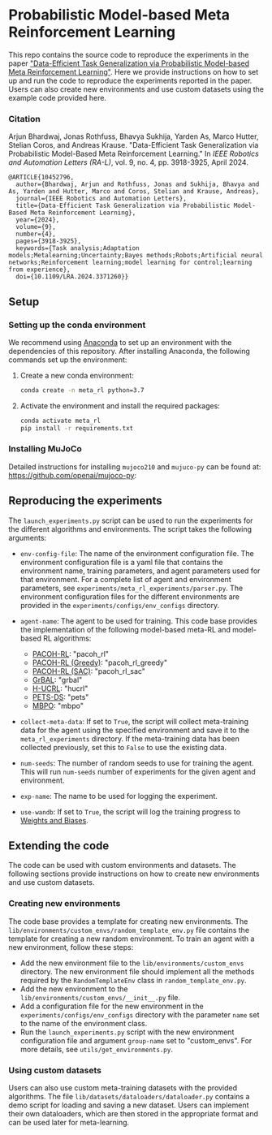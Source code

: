 # Probabilistic Model-based Meta Reinforcement Learning

This repo contains the source code to reproduce the experiments in the paper 
["Data-Efficient Task Generalization via Probabilistic Model-based Meta Reinforcement Learning"](https://ieeexplore.ieee.org/document/10452796).
Here we provide instructions on how to set up and run the code to reproduce the experiments reported in the paper.
Users can also create new environments and use custom datasets using the example code provided here.

### Citation

Arjun Bhardwaj, Jonas Rothfuss, Bhavya Sukhija, Yarden As, Marco Hutter, Stelian Coros, and Andreas Krause. 
"Data-Efficient Task Generalization via Probabilistic Model-Based Meta Reinforcement Learning." In 
_IEEE Robotics and Automation Letters (RA-L)_, vol. 9, no. 4, pp. 3918-3925, April 2024.

```
@ARTICLE{10452796,
  author={Bhardwaj, Arjun and Rothfuss, Jonas and Sukhija, Bhavya and As, Yarden and Hutter, Marco and Coros, Stelian and Krause, Andreas},
  journal={IEEE Robotics and Automation Letters}, 
  title={Data-Efficient Task Generalization via Probabilistic Model-Based Meta Reinforcement Learning}, 
  year={2024},
  volume={9},
  number={4},
  pages={3918-3925},
  keywords={Task analysis;Adaptation models;Metalearning;Uncertainty;Bayes methods;Robots;Artificial neural networks;Reinforcement learning;model learning for control;learning from experience},
  doi={10.1109/LRA.2024.3371260}}
```

## Setup

### Setting up the conda environment
We recommend using [Anaconda](https://www.anaconda.com/) to set up an environment with the dependencies of this repository. After installing Anaconda, the following commands set up the environment:
1. Create a new conda environment:
    ```bash
    conda create -n meta_rl python=3.7
    ```
2. Activate the environment and install the required packages:
    ```bash
    conda activate meta_rl
    pip install -r requirements.txt
    ```

### Installing MuJoCo

Detailed instructions for installing `mujoco210` and `mujuco-py` can be found at: https://github.com/openai/mujoco-py:


## Reproducing the experiments

The `launch_experiments.py` script can be used to run the experiments for the different algorithms and environments. 
The script takes the following arguments:

- `env-config-file`: The name of the environment configuration file. 
The environment configuration file is a yaml file that contains the environment name, training parameters, and agent parameters used for that environment. 
For a complete list of agent and environment parameters, see `experiments/meta_rl_experiments/parser.py`.
The environment configuration files for the different environments are provided in the `experiments/configs/env_configs` directory.

- `agent-name`: The agent to be used for training. This code base provides the implementation of the following model-based meta-RL and model-based RL algorithms:

  - [PACOH-RL](https://arxiv.org/abs/2311.07558): "pacoh_rl"
  - [PACOH-RL (Greedy)](https://arxiv.org/abs/2311.07558): "pacoh_rl_greedy"
  - [PACOH-RL (SAC)](https://arxiv.org/abs/2311.07558): "pacoh_rl_sac"
  - [GrBAL](https://arxiv.org/abs/1803.11347): "grbal"
  - [H-UCRL](https://arxiv.org/abs/2006.08684): "hucrl"
  - [PETS-DS](https://arxiv.org/abs/1805.12114): "pets"
  - [MBPO](https://arxiv.org/abs/1906.08253): "mbpo"

- `collect-meta-data`: If set to `True`, the script will collect meta-training data for the agent using the specified environment and save it to the `meta_rl_experiments` directory.
If the meta-training data has been collected previously, set this to `False` to use the existing data.
- `num-seeds`: The number of random seeds to use for training the agent. This will run `num-seeds` number of experiments for the given agent and environment.
- `exp-name`: The name to be used for logging the experiment.
- `use-wandb`: If set to `True`, the script will log the training progress to [Weights and Biases](https://wandb.ai/).

## Extending the code

The code can be used with custom environments and datasets. The following sections provide instructions on how to create new environments and use custom datasets.

### Creating new environments
The code base provides a template for creating new environments. The `lib/environments/custom_envs/random_template_env.py` file contains the template for creating a new random environment.
To train an agent with a new environment, follow these steps:
- Add the new environment file to the `lib/environments/custom_envs` directory. The new environment file should implement all the methods required by the `RandomTemplateEnv` class in `random_template_env.py`.
- Add the new environment to the `lib/environments/custom_envs/__init__.py` file.
- Add a configuration file for the new environment in the `experiments/configs/env_configs` directory with the parameter `name` set to the name of the environment class.
- Run the `launch_experiments.py` script with the new environment configuration file and argument `group-name` set to "custom_envs".
For more details, see `utils/get_environments.py`.

### Using custom datasets
Users can also use custom meta-training datasets with the provided algorithms. 
The file `lib/datasets/dataloaders/dataloader.py` contains a demo script for loading and saving a new dataset. Users can
implement their own dataloaders, which are then stored in the appropriate format and can be used later for meta-learning.
         

